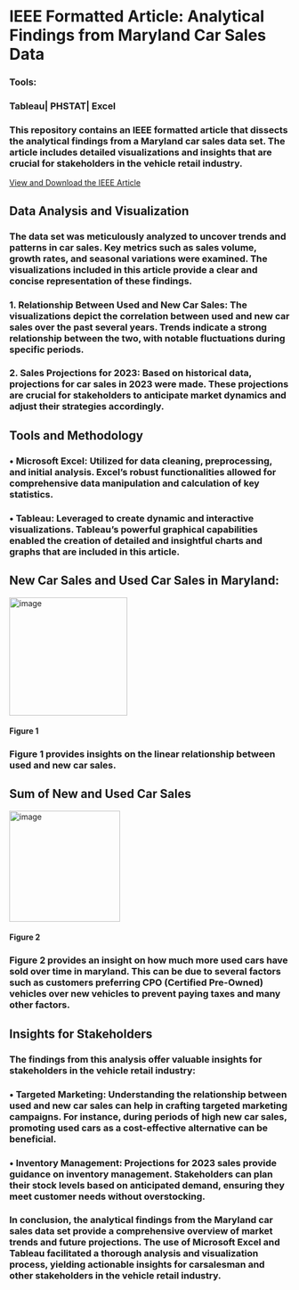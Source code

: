 # IEEE Formatted Article: Analytical Findings from Maryland Car Sales Data
### Tools:
### Tableau| PHSTAT| Excel


### This repository contains an IEEE formatted article that dissects the analytical findings from a Maryland car sales data set. The article includes detailed visualizations and insights that are crucial for stakeholders in the vehicle retail industry.

[View and Download the IEEE Article](https://github.com/dkaybee2022/Car-Sales-Forecasting-/blob/main/Used%20Car%20Analysis%20-2.pdf)


## Data Analysis and Visualization
### The data set was meticulously analyzed to uncover trends and patterns in car sales. Key metrics such as sales volume, growth rates, and seasonal variations were examined. The visualizations included in this article provide a clear and concise representation of these findings.

### 1.	Relationship Between Used and New Car Sales: The visualizations depict the correlation between used and new car sales over the past several years. Trends indicate a strong relationship between the two, with notable fluctuations during specific periods.
###	2.	Sales Projections for 2023: Based on historical data, projections for car sales in 2023 were made. These projections are crucial for stakeholders to anticipate market dynamics and adjust their strategies accordingly.

## Tools and Methodology

###	•	Microsoft Excel: Utilized for data cleaning, preprocessing, and initial analysis. Excel’s robust functionalities allowed for comprehensive data manipulation and calculation of key statistics.
###	•	Tableau: Leveraged to create dynamic and interactive visualizations. Tableau’s powerful graphical capabilities enabled the creation of detailed and insightful charts and graphs that are included in this article.

## New Car Sales and Used Car Sales in Maryland:
<img width="212" alt="image" src="https://github.com/dkaybee2022/Car-Sales-Forecasting-/assets/147632964/7d567118-2ae8-4eee-853c-7a6367a650da">

#### Figure 1

### Figure 1 provides insights on the linear relationship between used and new car sales.

## Sum of New and Used Car Sales
<img width="199" alt="image" src="https://github.com/dkaybee2022/Car-Sales-Forecasting-/assets/147632964/7e1ec9e3-b454-498f-95c4-67e64665429d">

#### Figure 2

### Figure 2 provides an insight on how much more used cars have sold over time in maryland. This can be due to several factors such as customers preferring CPO (Certified Pre-Owned) vehicles over new vehicles to prevent paying taxes and many other factors. 

## Insights for Stakeholders

### The findings from this analysis offer valuable insights for stakeholders in the vehicle retail industry:

###	•	Targeted Marketing: Understanding the relationship between used and new car sales can help in crafting targeted marketing campaigns. For instance, during periods of high new car sales, promoting used cars as a cost-effective alternative can be beneficial.
###	•	Inventory Management: Projections for 2023 sales provide guidance on inventory management. Stakeholders can plan their stock levels based on anticipated demand, ensuring they meet customer needs without overstocking.

### In conclusion, the analytical findings from the Maryland car sales data set provide a comprehensive overview of market trends and future projections. The use of Microsoft Excel and Tableau facilitated a thorough analysis and visualization process, yielding actionable insights for​ carsalesman and other stakeholders in the vehicle retail industry.
